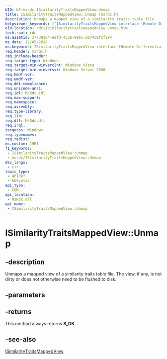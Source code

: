 ```yaml
---
UID: NF:msrdc.ISimilarityTraitsMappedView.Unmap
title: ISimilarityTraitsMappedView::Unmap (msrdc.h)
description: Unmaps a mapped view of a similarity traits table file.
helpviewer_keywords: ["ISimilarityTraitsMappedView interface [Remote Differential Compression]","Unmap method","ISimilarityTraitsMappedView.Unmap","ISimilarityTraitsMappedView::Unmap","Unmap","Unmap method [Remote Differential Compression]","Unmap method [Remote Differential Compression]","ISimilarityTraitsMappedView interface","fs.isimilaritytraitsmappedview_unmap","msrdc/ISimilarityTraitsMappedView::Unmap","rdc.isimilaritytraitsmappedview_unmap"]
old-location: rdc\isimilaritytraitsmappedview_unmap.htm
tech.root: rdc
ms.assetid: 37739164-eefd-4336-99bc-2074c8f2f294
ms.date: 12/05/2018
ms.keywords: ISimilarityTraitsMappedView interface [Remote Differential Compression],Unmap method, ISimilarityTraitsMappedView.Unmap, ISimilarityTraitsMappedView::Unmap, Unmap, Unmap method [Remote Differential Compression], Unmap method [Remote Differential Compression],ISimilarityTraitsMappedView interface, fs.isimilaritytraitsmappedview_unmap, msrdc/ISimilarityTraitsMappedView::Unmap, rdc.isimilaritytraitsmappedview_unmap
req.header: msrdc.h
req.include-header: 
req.target-type: Windows
req.target-min-winverclnt: Windows Vista
req.target-min-winversvr: Windows Server 2008
req.kmdf-ver: 
req.umdf-ver: 
req.ddi-compliance: 
req.unicode-ansi: 
req.idl: MsRdc.idl
req.max-support: 
req.namespace: 
req.assembly: 
req.type-library: 
req.lib: 
req.dll: MsRdc.dll
req.irql: 
targetos: Windows
req.typenames: 
req.redist: 
ms.custom: 19H1
f1_keywords:
 - ISimilarityTraitsMappedView::Unmap
 - msrdc/ISimilarityTraitsMappedView::Unmap
dev_langs:
 - c++
topic_type:
 - APIRef
 - kbSyntax
api_type:
 - COM
api_location:
 - MsRdc.dll
api_name:
 - ISimilarityTraitsMappedView::Unmap
---
```


# ISimilarityTraitsMappedView::Unmap


## -description

Unmaps a mapped view of a similarity traits table file. The view, if any, is not dirty or does not otherwise need to be flushed to disk.

## -parameters

## -returns

This method always returns <b>S_OK</b>.

## -see-also

<a href="/previous-versions/windows/desktop/api/msrdc/nn-msrdc-isimilaritytraitsmappedview">ISimilarityTraitsMappedView</a>


